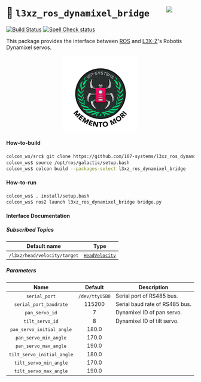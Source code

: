 <a href="https://107-systems.org/"><img align="right" src="https://raw.githubusercontent.com/107-systems/.github/main/logo/107-systems.png" width="15%"></a>
:floppy_disk: `l3xz_ros_dynamixel_bridge`
=========================================
[![Build Status](https://github.com/107-systems/l3xz_ros_dynamixel_bridge/actions/workflows/ros2.yml/badge.svg)](https://github.com/107-systems/l3xz_ros_dynamixel_bridge/actions/workflows/ros2.yml)
[![Spell Check status](https://github.com/107-systems/l3xz_ros_dynamixel_bridge/actions/workflows/spell-check.yml/badge.svg)](https://github.com/107-systems/l3xz_ros_dynamixel_bridge/actions/workflows/spell-check.yml)

This package provides the interface between [ROS](https://github.com/ros2) and [L3X-Z](https://github.com/107-systems/l3xz)'s Robotis Dynamixel servos.

<p align="center">
  <a href="https://github.com/107-systems/l3xz"><img src="https://raw.githubusercontent.com/107-systems/.github/main/logo/l3xz-logo-memento-mori-github.png" width="40%"></a>
</p>

#### How-to-build
```bash
colcon_ws/src$ git clone https://github.com/107-systems/l3xz_ros_dynamixel_bridge
colcon_ws$ source /opt/ros/galactic/setup.bash
colcon_ws$ colcon build --packages-select l3xz_ros_dynamixel_bridge
```

#### How-to-run
```bash
colcon_ws$ . install/setup.bash
colcon_ws$ ros2 launch l3xz_ros_dynamixel_bridge bridge.py
```

#### Interface Documentation
##### Subscribed Topics
| Default name | Type |
|:-:|:-:|
| `/l3xz/head/velocity/target` | [`HeadVelocity`](msg/HeadVelocity.msg) |

##### Parameters
| Name | Default | Description |
|:-:|:-:|-|
| `serial_port` | `/dev/ttyUSB0` | Serial port of RS485 bus. |
| `serial_port_baudrate` | 115200 | Serial baud rate of RS485 bus. |
| `pan_servo_id` | 7 | Dynamixel ID of pan servo. |
| `tilt_servo_id` | 8 | Dynamixel ID of tilt servo. |
| `pan_servo_initial_angle` | 180.0 | |
| `pan_servo_min_angle` | 170.0 | |
| `pan_servo_max_angle` | 190.0 | |
| `tilt_servo_initial_angle` | 180.0 | |
| `tilt_servo_min_angle` | 170.0 | |
| `tilt_servo_max_angle` | 190.0 | |
